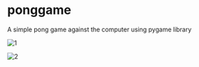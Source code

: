 # ponggame


A simple pong game against the computer using pygame library



![1](https://github.com/k8wi/Pong-game/assets/95972832/b16f399b-0499-41bd-be18-22b142cdb64e)



![2](https://github.com/k8wi/Pong-game/assets/95972832/193e6f10-07f2-4e33-b028-37ffe589c048)
